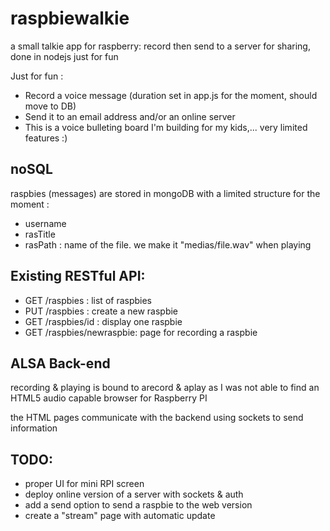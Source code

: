 # raspbiewalkie
a small talkie app for raspberry: record then send to a server for sharing, done in nodejs just for fun

Just for fun :
* Record a voice message (duration set in app.js for the moment, should move to DB)
* Send it to an email address and/or an online server
* This is a voice bulleting board I'm building for my kids,... very limited features :)


## noSQL
raspbies (messages) are stored in mongoDB with a limited structure for the moment :
* username
* rasTitle
* rasPath : name of the file. we make it "medias/file.wav" when playing

## Existing RESTful API:

* GET /raspbies : list of raspbies
* PUT /raspbies : create a new raspbie
* GET /raspbies/id : display one raspbie
* GET /raspbies/newraspbie: page for recording a raspbie

## ALSA Back-end

recording & playing is bound to arecord & aplay as I was not able to find an HTML5 audio capable browser for Raspberry PI

the HTML pages communicate with the backend using sockets to send information 

## TODO:
* proper UI for mini RPI screen
* deploy online version of a server with sockets & auth
* add a send option to send a raspbie to the web version
* create a "stream" page with automatic update
